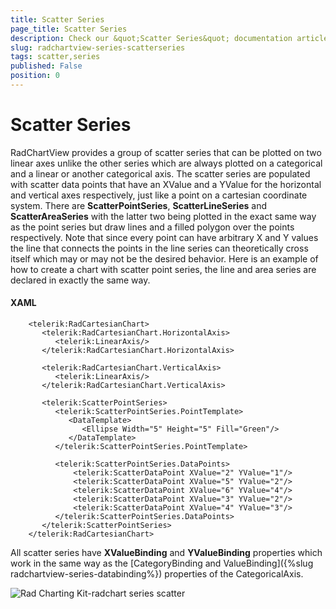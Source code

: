 ```yaml
---
title: Scatter Series
page_title: Scatter Series
description: Check our &quot;Scatter Series&quot; documentation article for the RadChartView {{ site.framework_name }} control.
slug: radchartview-series-scatterseries
tags: scatter,series
published: False
position: 0
---
```


# Scatter Series

RadChartView provides a group of scatter series that can be plotted on two linear axes unlike the other series which are always plotted on a categorical and a linear or another categorical axis. The scatter series are populated with scatter data points that have an XValue and a YValue for the horizontal and vertical axes respectively, just like a point on a cartesian coordinate system. There are __ScatterPointSeries__, __ScatterLineSeries__ and __ScatterAreaSeries__ with the latter two being plotted in the exact same way as the point series but draw lines and a filled polygon over the points respectively. Note that since every point can have arbitrary X and Y values the line that connects the points in the line series can theoretically cross itself which may or may not be the desired behavior. Here is an example of how to create a chart with scatter point series, the line and area series are declared in exactly the same way.        

#### __XAML__

```XAML
	<telerik:RadCartesianChart>
	   <telerik:RadCartesianChart.HorizontalAxis>
	      <telerik:LinearAxis/>
	   </telerik:RadCartesianChart.HorizontalAxis>
	
	   <telerik:RadCartesianChart.VerticalAxis>
	      <telerik:LinearAxis/>
	   </telerik:RadCartesianChart.VerticalAxis>
	
	   <telerik:ScatterPointSeries>
	      <telerik:ScatterPointSeries.PointTemplate>
	         <DataTemplate>
	            <Ellipse Width="5" Height="5" Fill="Green"/>
	         </DataTemplate>
	      </telerik:ScatterPointSeries.PointTemplate>
	
	      <telerik:ScatterPointSeries.DataPoints>
		      <telerik:ScatterDataPoint XValue="2" YValue="1"/>
		      <telerik:ScatterDataPoint XValue="5" YValue="2"/>
		      <telerik:ScatterDataPoint XValue="6" YValue="4"/>
		      <telerik:ScatterDataPoint XValue="3" YValue="2"/>
		      <telerik:ScatterDataPoint XValue="4" YValue="3"/>
	      </telerik:ScatterPointSeries.DataPoints>
	   </telerik:ScatterPointSeries>
	</telerik:RadCartesianChart>
```

All scatter series have __XValueBinding__ and __YValueBinding__  properties which work in the same way as the [CategoryBinding and ValueBinding]({%slug radchartview-series-databinding%}) properties of the CategoricalAxis.
        
![Rad Charting Kit-radchart series scatter](images/radchartview-chart_series_scatter.PNG)
